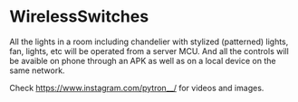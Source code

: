 # WirelessSwitches
All the lights in a room including chandelier with stylized (patterned) lights, fan, lights, etc will be operated from a server MCU. And all the controls will be avaible on phone through an APK as well as on a local device on the same network.



Check https://www.instagram.com/pytron__/ for videos and images.


